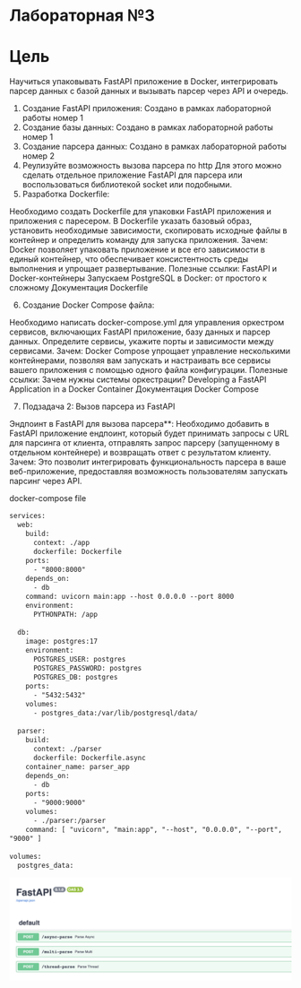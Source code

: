 # Лабораторная №3

# Цель

Научиться упаковывать FastAPI приложение в Docker, интегрировать парсер данных с базой данных и вызывать парсер через API и очередь.

1. Создание FastAPI приложения: Создано в рамках лабораторной работы номер 1
2. Создание базы данных: Создано в рамках лабораторной работы номер 1
3. Создание парсера данных: Создано в рамках лабораторной работы номер 2
4. Реулизуйте возможность вызова парсера по http Для этого можно сделать отдельное приложение FastAPI для парсера или воспользоваться библиотекой socket или подобными.
5. Разработка Dockerfile:

Необходимо создать Dockerfile для упаковки FastAPI приложения и приложения с паресером. В Dockerfile указать базовый образ, установить необходимые зависимости, скопировать исходные файлы в контейнер и определить команду для запуска приложения.
Зачем: Docker позволяет упаковать приложение и все его зависимости в единый контейнер, что обеспечивает консистентность среды выполнения и упрощает развертывание.
Полезные ссылки:
FastAPI и Docker-контейнеры
Запускаем PostgreSQL в Docker: от простого к сложному
Документация Dockerfile

6. Создание Docker Compose файла:

Необходимо написать docker-compose.yml для управления оркестром сервисов, включающих FastAPI приложение, базу данных и парсер данных. Определите сервисы, укажите порты и зависимости между сервисами.
Зачем: Docker Compose упрощает управление несколькими контейнерами, позволяя вам запускать и настраивать все сервисы вашего приложения с помощью одного файла конфигурации.
Полезные ссылки:
Зачем нужны системы оркестрации?
Developing a FastAPI Application in a Docker Container
Документация Docker Compose

7. Подзадача 2: Вызов парсера из FastAPI

Эндпоинт в FastAPI для вызова парсера**:
Необходимо добавить в FastAPI приложение ендпоинт, который будет принимать запросы с URL для парсинга от клиента, отправлять запрос парсеру (запущенному в отдельном контейнере) и возвращать ответ с результатом клиенту.
Зачем: Это позволит интегрировать функциональность парсера в ваше веб-приложение, предоставляя возможность пользователям запускать парсинг через API.

docker-compose file
```
services:
  web:
    build:
      context: ./app
      dockerfile: Dockerfile
    ports:
      - "8000:8000"
    depends_on:
      - db
    command: uvicorn main:app --host 0.0.0.0 --port 8000
    environment:
      PYTHONPATH: /app

  db:
    image: postgres:17
    environment:
      POSTGRES_USER: postgres
      POSTGRES_PASSWORD: postgres
      POSTGRES_DB: postgres
    ports:
      - "5432:5432"
    volumes:
      - postgres_data:/var/lib/postgresql/data/

  parser:
    build:
      context: ./parser
      dockerfile: Dockerfile.async
    container_name: parser_app
    depends_on:
      - db
    ports:
      - "9000:9000"
    volumes:
      - ./parser:/parser
    command: [ "uvicorn", "main:app", "--host", "0.0.0.0", "--port", "9000" ]

volumes:
  postgres_data:
```
![Описание](swaggerScreen.png)

